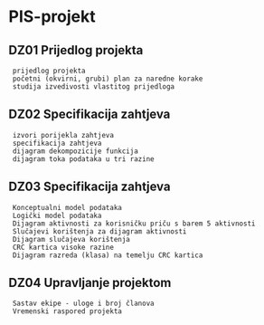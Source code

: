 # PIS-projekt

## DZ01 Prijedlog projekta
```
 prijedlog projekta
 početni (okvirni, grubi) plan za naredne korake
 studija izvedivosti vlastitog prijedloga
```
## DZ02 Specifikacija zahtjeva
```
 izvori porijekla zahtjeva
 specifikacija zahtjeva
 dijagram dekompozicije funkcija
 dijagram toka podataka u tri razine
```
## DZ03 Specifikacija zahtjeva
```
 Konceptualni model podataka
 Logički model podataka
 Dijagram aktivnosti za korisničku priču s barem 5 aktivnosti
 Slučajevi korištenja za dijagram aktivnosti
 Dijagram slučajeva korištenja
 CRC kartica visoke razine
 Dijagram razreda (klasa) na temelju CRC kartica
```
## DZ04 Upravljanje projektom
```
 Sastav ekipe - uloge i broj članova
 Vremenski raspored projekta 
```
